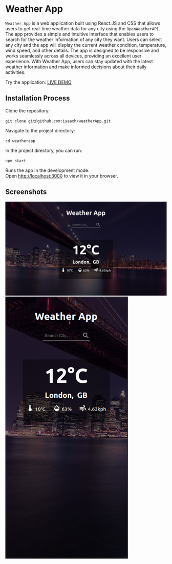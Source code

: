 # Weather App

`Weather App` is a web application built using React.JS and CSS that allows users to get real-time weather data for any city using the `OpenWeatherAPI`. The app provides a simple and intuitive interface that enables users to search for the weather information of any city they want. Users can select any city and the app will display the current weather condition, temperature, wind speed, and other details. The app is designed to be responsive and works seamlessly across all devices, providing an excellent user experience. With Weather App, users can stay updated with the latest weather information and make informed decisions about their daily activities.

Try the application: [LIVE DEMO](https://isaaxh.github.io/weatherApp)

## Installation Process

Clone the repository:

`git clone git@github.com:isaaxh/weatherApp.git`

Navigate to the project directory:

`cd weatherapp`

In the project directory, you can run:

`npm start`

Runs the app in the development mode.\
Open [http://localhost:3000](http://localhost:3000) to view it in your browser.

## Screenshots

![Desktop screenshot](./src/imgs/screeenshot1.png)
![Mobile screenshot](./src/imgs/screenshot2.png)
